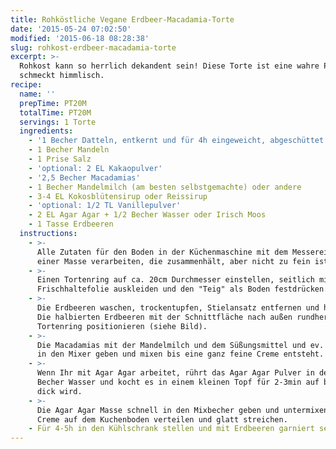 ```yaml
---
title: Rohköstliche Vegane Erdbeer-Macadamia-Torte
date: '2015-05-24 07:02:50'
modified: '2015-06-18 08:28:38'
slug: rohkost-erdbeer-macadamia-torte
excerpt: >-
  Rohkost kann so herrlich dekandent sein! Diese Torte ist eine wahre Pracht und
  schmeckt himmlisch.
recipe:
  name: ''
  prepTime: PT20M
  totalTime: PT20M
  servings: 1 Torte
  ingredients:
    - '1 Becher Datteln, entkernt und für 4h eingeweicht, abgeschüttet'
    - 1 Becher Mandeln
    - 1 Prise Salz
    - 'optional: 2 EL Kakaopulver'
    - '2,5 Becher Macadamias'
    - 1 Becher Mandelmilch (am besten selbstgemachte) oder andere
    - 3-4 EL Kokosblütensirup oder Reissirup
    - 'optional: 1/2 TL Vanillepulver'
    - 2 EL Agar Agar + 1/2 Becher Wasser oder Irisch Moos
    - 1 Tasse Erdbeeren
  instructions:
    - >-
      Alle Zutaten für den Boden in der Küchenmaschine mit dem Messereinsatz zu
      einer Masse verarbeiten, die zusammenhält, aber nicht zu fein ist.
    - >-
      Einen Tortenring auf ca. 20cm Durchmesser einstellen, seitlich mit
      Frischhaltefolie auskleiden und den "Teig" als Boden festdrücken.
    - >-
      Die Erdbeeren waschen, trockentupfen, Stielansatz entfernen und halbieren.
      Die halbierten Erdbeeren mit der Schnittfläche nach außen rundherum am
      Tortenring positionieren (siehe Bild).
    - >-
      Die Macadamias mit der Mandelmilch und dem Süßungsmittel und ev. Vanille
      in den Mixer geben und mixen bis eine ganz feine Creme entsteht.
    - >-
      Wenn Ihr mit Agar Agar arbeitet, rührt das Agar Agar Pulver in den 1/2
      Becher Wasser und kocht es in einem kleinen Topf für 2-3min auf bis es
      dick wird.
    - >-
      Die Agar Agar Masse schnell in den Mixbecher geben und untermixen und die
      Creme auf dem Kuchenboden verteilen und glatt streichen.
    - Für 4-5h in den Kühlschrank stellen und mit Erdbeeren garniert servieren.
---
```


